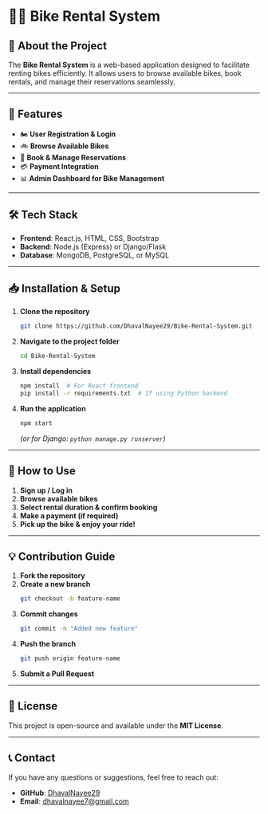 # 🚴‍♂️ Bike Rental System

## 📌 About the Project
The **Bike Rental System** is a web-based application designed to facilitate renting bikes efficiently. It allows users to browse available bikes, book rentals, and manage their reservations seamlessly.

---

## 🚀 Features
- 🏍 **User Registration & Login**
- 🚲 **Browse Available Bikes**
- 📅 **Book & Manage Reservations**
- 💳 **Payment Integration**
- 📊 **Admin Dashboard for Bike Management**

---

## 🛠️ Tech Stack
- **Frontend**: React.js, HTML, CSS, Bootstrap
- **Backend**: Node.js (Express) or Django/Flask
- **Database**: MongoDB, PostgreSQL, or MySQL

---

## 📥 Installation & Setup
1. **Clone the repository**
   ```sh
   git clone https://github.com/DhavalNayee29/Bike-Rental-System.git
   ```
2. **Navigate to the project folder**
   ```sh
   cd Bike-Rental-System
   ```
3. **Install dependencies**
   ```sh
   npm install  # For React frontend
   pip install -r requirements.txt  # If using Python backend
   ```
4. **Run the application**
   ```sh
   npm start
   ```
   *(or for Django: `python manage.py runserver`)*

---

## 🎯 How to Use
1. **Sign up / Log in**
2. **Browse available bikes**
3. **Select rental duration & confirm booking**
4. **Make a payment (if required)**
5. **Pick up the bike & enjoy your ride!**

---

## 💡 Contribution Guide
1. **Fork the repository**
2. **Create a new branch**
   ```sh
   git checkout -b feature-name
   ```
3. **Commit changes**
   ```sh
   git commit -m "Added new feature"
   ```
4. **Push the branch**
   ```sh
   git push origin feature-name
   ```
5. **Submit a Pull Request**

---

## 📄 License
This project is open-source and available under the **MIT License**.

---

## 📞 Contact
If you have any questions or suggestions, feel free to reach out:
- **GitHub**: [DhavalNayee29](https://github.com/DhavalNayee29)
- **Email**: dhavalnayee7@gmail.com

